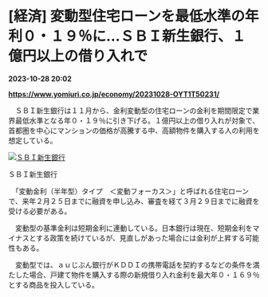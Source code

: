 # [経済] 変動型住宅ローンを最低水準の年利０・１９％に…ＳＢＩ新生銀行、１億円以上の借り入れで

**2023-10-28 20:02**

**https://www.yomiuri.co.jp/economy/20231028-OYT1T50231/**

　ＳＢＩ新生銀行は１１月から、金利変動型の住宅ローンの金利を期間限定で業界最低水準となる年０・１９％に引き下げる。１億円以上の借り入れが対象で、首都圏を中心にマンションの価格が高騰する中、高額物件を購入する人の利用を想定している。

[![ＳＢＩ新生銀行](https://www.yomiuri.co.jp/media/2023/10/20231028-OYT1I50163-1.jpg)](https://www.yomiuri.co.jp/pluralphoto/20231028-OYT1I50163/)

ＳＢＩ新生銀行

　「変動金利（半年型）タイプ　＜変動フォーカス＞」と呼ばれる住宅ローンで、来年２月２５日までに融資を申し込み、審査を経て３月２９日までに融資を受ける必要がある。

　変動型の基準金利は短期金利に連動している。日本銀行は現在、短期金利をマイナスとする政策を続けているが、見直しがあった場合には金利が上昇する可能性もある。

　変動型では、ａｕじぶん銀行がＫＤＤＩの携帯電話を契約するなどの条件を満たした場合、戸建て物件を購入する際の新規借り入れ金利を最大年０・１６９％とする商品を投入している。